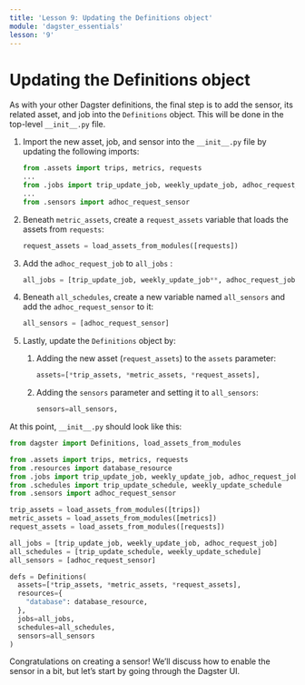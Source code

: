 ```yaml
---
title: 'Lesson 9: Updating the Definitions object'
module: 'dagster_essentials'
lesson: '9'
---
```


# Updating the Definitions object

As with your other Dagster definitions, the final step is to add the sensor, its related asset, and job into the `Definitions` object. This will be done in the top-level `__init__.py` file.

1. Import the new asset, job, and sensor into the `__init__.py` file by updating the following imports:

   ```python
   from .assets import trips, metrics, requests
   ...
   from .jobs import trip_update_job, weekly_update_job, adhoc_request_job
   ...
   from .sensors import adhoc_request_sensor
   ```

2. Beneath `metric_assets`, create a `request_assets` variable that loads the assets from `requests`:

   ```python
   request_assets = load_assets_from_modules([requests])
   ```

3. Add the `adhoc_request_job` to `all_jobs` :

   ```python
   all_jobs = [trip_update_job, weekly_update_job**, adhoc_request_job**]
   ```

4. Beneath `all_schedules`, create a new variable named `all_sensors` and add the `adhoc_request_sensor` to it:

   ```python
   all_sensors = [adhoc_request_sensor]
   ```

5. Lastly, update the `Definitions` object by:

   1. Adding the new asset (`request_assets`) to the `assets` parameter:

      ```python
      assets=[*trip_assets, *metric_assets, *request_assets],
      ```

   2. Adding the `sensors` parameter and setting it to `all_sensors`:

      ```python
      sensors=all_sensors,
      ```

At this point, `__init__.py` should look like this:

```python
from dagster import Definitions, load_assets_from_modules

from .assets import trips, metrics, requests
from .resources import database_resource
from .jobs import trip_update_job, weekly_update_job, adhoc_request_job
from .schedules import trip_update_schedule, weekly_update_schedule
from .sensors import adhoc_request_sensor

trip_assets = load_assets_from_modules([trips])
metric_assets = load_assets_from_modules([metrics])
request_assets = load_assets_from_modules([requests])

all_jobs = [trip_update_job, weekly_update_job, adhoc_request_job]
all_schedules = [trip_update_schedule, weekly_update_schedule]
all_sensors = [adhoc_request_sensor]

defs = Definitions(
  assets=[*trip_assets, *metric_assets, *request_assets],
  resources={
    "database": database_resource,
  },
  jobs=all_jobs,
  schedules=all_schedules,
  sensors=all_sensors
)
```

Congratulations on creating a sensor! We’ll discuss how to enable the sensor in a bit, but let’s start by going through the Dagster UI.
